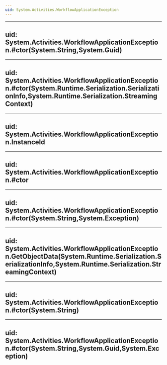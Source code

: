 ```yaml
---
uid: System.Activities.WorkflowApplicationException
---
```


---
uid: System.Activities.WorkflowApplicationException.#ctor(System.String,System.Guid)
---

---
uid: System.Activities.WorkflowApplicationException.#ctor(System.Runtime.Serialization.SerializationInfo,System.Runtime.Serialization.StreamingContext)
---

---
uid: System.Activities.WorkflowApplicationException.InstanceId
---

---
uid: System.Activities.WorkflowApplicationException.#ctor
---

---
uid: System.Activities.WorkflowApplicationException.#ctor(System.String,System.Exception)
---

---
uid: System.Activities.WorkflowApplicationException.GetObjectData(System.Runtime.Serialization.SerializationInfo,System.Runtime.Serialization.StreamingContext)
---

---
uid: System.Activities.WorkflowApplicationException.#ctor(System.String)
---

---
uid: System.Activities.WorkflowApplicationException.#ctor(System.String,System.Guid,System.Exception)
---
